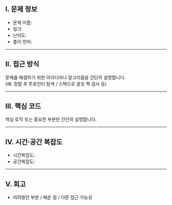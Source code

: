 ## Ⅰ. 문제 정보
- 문제 이름:
- 링크:
- 난이도:
- 풀이 언어:

---

## Ⅱ. 접근 방식
문제를 해결하기 위한 아이디어나 알고리즘을 간단히 설명합니다.  
(예: 정렬 후 투포인터 탐색 / 스택으로 괄호 짝 검사 등)

---

## Ⅲ. 핵심 코드
핵심 로직 또는 중요한 부분만 간단히 설명합니다.

---

## Ⅳ. 시간·공간 복잡도
- 시간복잡도:
- 공간복잡도:

---

## Ⅴ. 회고
- 어려웠던 부분 / 배운 점 / 다른 접근 가능성
